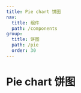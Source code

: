 ```yaml
---
title: Pie chart 饼图
nav:
  title: 组件
  path: /components
group:
  title: 饼图
  path: /pie
  order: 30
---
```


# Pie chart 饼图

<code src="./.demos/basic.tsx"></code>
